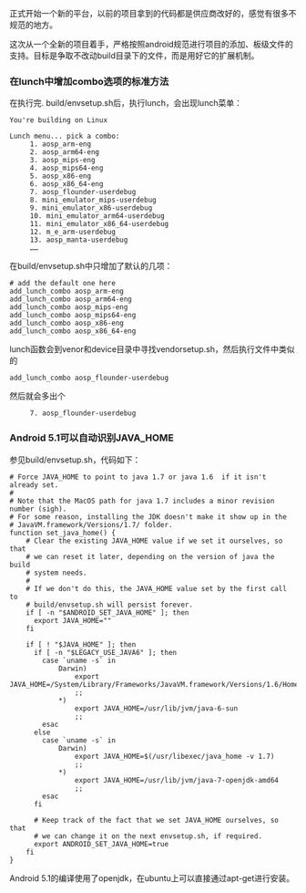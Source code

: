 正式开始一个新的平台，以前的项目拿到的代码都是供应商改好的，感觉有很多不规范的地方。

这次从一个全新的项目着手，严格按照android规范进行项目的添加、板级文件的支持。目标是争取不改动build目录下的文件，而是用好它的扩展机制。

### 在lunch中增加combo选项的标准方法
在执行完. build/envsetup.sh后，执行lunch，会出现lunch菜单：
```
You're building on Linux

Lunch menu... pick a combo:
     1. aosp_arm-eng
     2. aosp_arm64-eng
     3. aosp_mips-eng
     4. aosp_mips64-eng
     5. aosp_x86-eng
     6. aosp_x86_64-eng
     7. aosp_flounder-userdebug
     8. mini_emulator_mips-userdebug
     9. mini_emulator_x86-userdebug
     10. mini_emulator_arm64-userdebug
     11. mini_emulator_x86_64-userdebug
     12. m_e_arm-userdebug
     13. aosp_manta-userdebug
     ……
```
在build/envsetup.sh中只增加了默认的几项：
```shell
# add the default one here
add_lunch_combo aosp_arm-eng
add_lunch_combo aosp_arm64-eng
add_lunch_combo aosp_mips-eng
add_lunch_combo aosp_mips64-eng
add_lunch_combo aosp_x86-eng
add_lunch_combo aosp_x86_64-eng
```
lunch函数会到venor和device目录中寻找vendorsetup.sh，然后执行文件中类似的
```shell
add_lunch_combo aosp_flounder-userdebug
```
然后就会多出个
```
     7. aosp_flounder-userdebug
```

### Android 5.1可以自动识别JAVA_HOME
参见build/envsetup.sh，代码如下：
```shell
# Force JAVA_HOME to point to java 1.7 or java 1.6  if it isn't already set.
#
# Note that the MacOS path for java 1.7 includes a minor revision number (sigh).
# For some reason, installing the JDK doesn't make it show up in the
# JavaVM.framework/Versions/1.7/ folder.
function set_java_home() {
    # Clear the existing JAVA_HOME value if we set it ourselves, so that
    # we can reset it later, depending on the version of java the build
    # system needs.
    #
    # If we don't do this, the JAVA_HOME value set by the first call to
    # build/envsetup.sh will persist forever.
    if [ -n "$ANDROID_SET_JAVA_HOME" ]; then
      export JAVA_HOME=""
    fi

    if [ ! "$JAVA_HOME" ]; then
      if [ -n "$LEGACY_USE_JAVA6" ]; then
        case `uname -s` in
            Darwin)
                export JAVA_HOME=/System/Library/Frameworks/JavaVM.framework/Versions/1.6/Home
                ;;
            *)
                export JAVA_HOME=/usr/lib/jvm/java-6-sun
                ;;
        esac
      else
        case `uname -s` in
            Darwin)
                export JAVA_HOME=$(/usr/libexec/java_home -v 1.7)
                ;;
            *)
                export JAVA_HOME=/usr/lib/jvm/java-7-openjdk-amd64
                ;;
        esac
      fi

      # Keep track of the fact that we set JAVA_HOME ourselves, so that
      # we can change it on the next envsetup.sh, if required.
      export ANDROID_SET_JAVA_HOME=true
    fi
}
```
Android 5.1的编译使用了openjdk，在ubuntu上可以直接通过apt-get进行安装。
